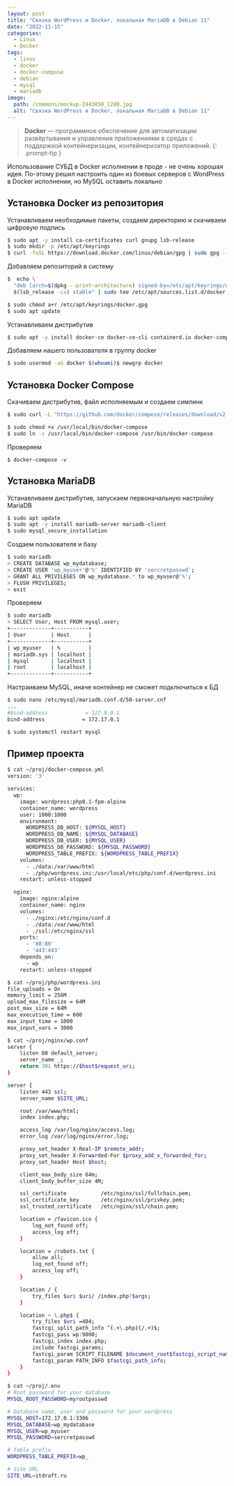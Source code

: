 ```yaml
---
layout: post
title: "Связка WordPress и Docker, локальная MariaDB в Debian 11"
date: "2022-11-15"
categories:
  - Linux
  - Docker
tags:
  - linux
  - docker
  - docker-compose
  - debian
  - mysql
  - mariadb
image:
  path: /commons/mockup-2443050_1280.jpg
  alt: "Связка WordPress и Docker, локальная MariaDB в Debian 11"
---
```


> **Docker** — программное обеспечение для автоматизации развёртывания и управления приложениями в средах с поддержкой контейнеризации, контейнеризатор приложений.
{: .prompt-tip }

Использование СУБД в Docker исполнении в проде - не очень хорошая идея. По-этому решил настроить один из боевых серверов c WordPress в Docker исполнении, но MySQL оставить локально

## Установка Docker из репозитория

Устанавливаем необходимые пакеты, создаем директорию и скачиваем цифровую подпись
```sh
$ sudo apt -y install ca-certificates curl gnupg lsb-release
$ sudo mkdir -p /etc/apt/keyrings
$ curl -fsSL https://download.docker.com/linux/debian/gpg | sudo gpg --dearmor -o /etc/apt/keyrings/docker.gpg
```

Добавляем репозиторий в систему
```sh
$  echo \
  "deb [arch=$(dpkg --print-architecture) signed-by=/etc/apt/keyrings/docker.gpg] https://download.docker.com/linux/debian \
  $(lsb_release -cs) stable" | sudo tee /etc/apt/sources.list.d/docker.list > /dev/null

$ sudo chmod a+r /etc/apt/keyrings/docker.gpg
$ sudo apt update
```

Устанавливаем дистрибутив
```sh
$ sudo apt -y install docker-ce docker-ce-cli containerd.io docker-compose-plugin
```

Добавляем нашего пользователя в группу docker
```sh
$ sudo usermod -aG docker $(whoami)$ newgrp docker
```

## Установка Docker Compose

Скачиваем дистрибутив, файл исполняемым и создаем симлинк
```sh
$ sudo curl -L "https://github.com/docker/compose/releases/download/v2.12.2/docker-compose-linux-x86_64" -o /usr/local/bin/docker-compose

$ sudo chmod +x /usr/local/bin/docker-compose
$ sudo ln -s /usr/local/bin/docker-compose /usr/bin/docker-compose
```

Проверяем
```
$ docker-compose -v
```

## Установка MariaDB

Устанавливаем дистрибутив, запускаем первоначальную настройку MariaDB
```sh
$ sudo apt update
$ sudo apt -y install mariadb-server mariadb-client
$ sudo mysql_secure_installation
```

Создаем пользователя и базу
```sh
$ sudo mariadb
> CREATE DATABASE wp_mydatabase;
> CREATE USER 'wp_myuser'@'%' IDENTIFIED BY 'sercretpasswd';
> GRANT ALL PRIVILEGES ON wp_mydatabase.* to wp_myuser@'%';
> FLUSH PRIVILEGES;
> exit
```

Проверяем
```sh
$ sudo mariadb
> SELECT User, Host FROM mysql.user;
+-------------+-----------+
| User        | Host      |
+-------------+-----------+
| wp_myuser   | %         |
| mariadb.sys | localhost |
| mysql       | localhost |
| root        | localhost |
+-------------+-----------+
```

Настраиваем MySQL, иначе контейнер не сможет подключиться к БД
```sh
$ sudo nano /etc/mysql/mariadb.conf.d/50-server.cnf
...
#bind-address            = 127.0.0.1
bind-address            = 172.17.0.1

$ sudo systemctl restart mysql
```

## Пример проекта

```sh
$ cat ~/proj/docker-compose.yml
version: '3'

services:
  wp:
    image: wordpress:php8.1-fpm-alpine
    container_name: wordpress
    user: 1000:1000
    environment:
      WORDPRESS_DB_HOST: ${MYSQL_HOST}
      WORDPRESS_DB_NAME: ${MYSQL_DATABASE}
      WORDPRESS_DB_USER: ${MYSQL_USER}
      WORDPRESS_DB_PASSWORD: ${MYSQL_PASSWORD}
      WORDPRESS_TABLE_PREFIX: ${WORDPRESS_TABLE_PREFIX}
    volumes:
      - ./data:/var/www/html
      - ./php/wordpress.ini:/usr/local/etc/php/conf.d/wordpress.ini
    restart: unless-stopped

  nginx:
    image: nginx:alpine
    container_name: nginx
    volumes:
      - ./nginx:/etc/nginx/conf.d
      - ./data:/var/www/html
      - ./ssl:/etc/nginx/ssl
    ports:
      - '80:80'
      - '443:443'
    depends_on:
      - wp
    restart: unless-stopped
```

```sh
$ cat ~/proj/php/wordpress.ini
file_uploads = On
memory_limit = 256M
upload_max_filesize = 64M
post_max_size = 64M
max_execution_time = 600
max_input_time = 1000
max_input_vars = 3000
```

```sh
$ cat ~/proj/nginx/wp.conf
server {
    listen 80 default_server;
    server_name _;
    return 301 https://$host$request_uri;
}

server {
    listen 443 ssl;
    server_name $SITE_URL;

    root /var/www/html;
    index index.php;

    access_log /var/log/nginx/access.log;
    error_log /var/log/nginx/error.log;

    proxy_set_header X-Real-IP $remote_addr;
    proxy_set_header X-Forwarded-For $proxy_add_x_forwarded_for;
    proxy_set_header Host $host;

    client_max_body_size 64m;
    client_body_buffer_size 4M;

    ssl_certificate           /etc/nginx/ssl/fullchain.pem;
    ssl_certificate_key       /etc/nginx/ssl/privkey.pem;
    ssl_trusted_certificate   /etc/nginx/ssl/chain.pem;

    location = /favicon.ico {
        log_not_found off;
        access_log off;
    }

    location = /robots.txt {
        allow all;
        log_not_found off;
        access_log off;
    }

    location / {
        try_files $uri $uri/ /index.php?$args;
    }

    location ~ \.php$ {
        try_files $uri =404;
        fastcgi_split_path_info ^(.+\.php)(/.+)$;
        fastcgi_pass wp:9000;
        fastcgi_index index.php;
        include fastcgi_params;
        fastcgi_param SCRIPT_FILENAME $document_root$fastcgi_script_name;
        fastcgi_param PATH_INFO $fastcgi_path_info;
    }
}
```

```sh
$ cat ~/proj/.env
# Root password for your database
MYSQL_ROOT_PASSWORD=myrootpasswd

# Database name, user and password for your wordpress
MYSQL_HOST=172.17.0.1:3306
MYSQL_DATABASE=wp_mydatabase
MYSQL_USER=wp_myuser
MYSQL_PASSWORD=sercretpasswd

# Table prefix
WORDPRESS_TABLE_PREFIX=wp_

# Site URL
SITE_URL=itdraft.ru
```

